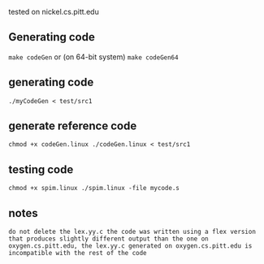 tested on nickel.cs.pitt.edu


## Generating code
`
make codeGen
`
or (on 64-bit system)
`
make codeGen64
`

## generating code
`
./myCodeGen < test/src1
`

## generate reference code
`
chmod +x codeGen.linux
./codeGen.linux < test/src1
`

## testing code
`
chmod +x spim.linux
./spim.linux -file mycode.s
`

## notes
`
do not delete the lex.yy.c
the code was written using a flex version that produces slightly different output than the one on oxygen.cs.pitt.edu,
the lex.yy.c generated on oxygen.cs.pitt.edu is incompatible with the rest of the code
`